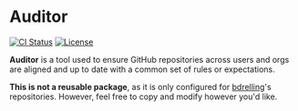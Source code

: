 # Auditor

[![CI Status](https://github.com/bdrelling/Auditor/actions/workflows/audit.yml/badge.svg)](https://github.com/bdrelling/Auditor/actions/workflows/audit.yml)
[![License](https://img.shields.io/github/license/bdrelling/Auditor?label=)](https://github.com/bdrelling/Auditor/blob/main/LICENSE)

**Auditor** is a tool used to ensure GitHub repositories across users and orgs are aligned and up to date with a common set of rules or expectations.

**This is not a reusable package**, as it is only configured for [bdrelling](https://github.com/bdrelling)'s repositories. However, feel free to copy and modify however you'd like.
